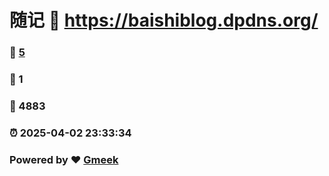 # 随记 :link: https://baishiblog.dpdns.org/ 
### :page_facing_up: [5](https://baishiblog.dpdns.org//tag.html) 
### :speech_balloon: 1 
### :hibiscus: 4883 
### :alarm_clock: 2025-04-02 23:33:34 
### Powered by :heart: [Gmeek](https://github.com/Meekdai/Gmeek)
